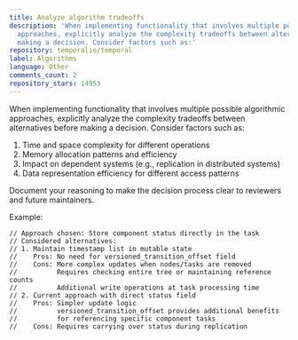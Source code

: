 ```yaml
---
title: Analyze algorithm tradeoffs
description: 'When implementing functionality that involves multiple possible algorithmic
  approaches, explicitly analyze the complexity tradeoffs between alternatives before
  making a decision. Consider factors such as:'
repository: temporalio/temporal
label: Algorithms
language: Other
comments_count: 2
repository_stars: 14953
---
```


When implementing functionality that involves multiple possible algorithmic approaches, explicitly analyze the complexity tradeoffs between alternatives before making a decision. Consider factors such as:

1. Time and space complexity for different operations
2. Memory allocation patterns and efficiency
3. Impact on dependent systems (e.g., replication in distributed systems)
4. Data representation efficiency for different access patterns

Document your reasoning to make the decision process clear to reviewers and future maintainers.

Example:
```
// Approach chosen: Store component status directly in the task
// Considered alternatives:
// 1. Maintain timestamp list in mutable state
//    Pros: No need for versioned_transition_offset field
//    Cons: More complex updates when nodes/tasks are removed
//          Requires checking entire tree or maintaining reference counts
//          Additional write operations at task processing time
// 2. Current approach with direct status field
//    Pros: Simpler update logic
//          versioned_transition_offset provides additional benefits
//          for referencing specific component tasks
//    Cons: Requires carrying over status during replication
```